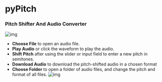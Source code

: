 # pyPitch
### Pitch Shifter And Audio Converter
![img](https://i.ibb.co/ZWYNTVH/Screenshot-from-2024-03-29-04-07-13.png)
* **Choose File** to open an audio file.
* **Play Audio** or click the waveform to play the audio.
* **Shift Pitch** after using the slider or input field to enter a new pitch in semitones.
* **Download Audio** to download the pitch-shifted audio in a chosen format
* **Choose Folder** to open a folder of audio files, and change the pitch and format of all files.
![img](https://i.ibb.co/wLLnGGv/Screenshot-from-2024-03-29-04-07-23.png)

